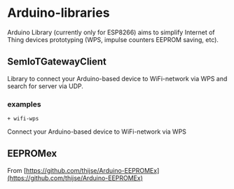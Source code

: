 # Arduino-libraries
Arduino Library (currently only for ESP8266) aims to simplify Internet of Thing devices prototyping (WPS, impulse counters EEPROM saving, etc).

## SemIoTGatewayClient

Library to connect your Arduino-based device to WiFi-network via WPS and search for server via UDP.

### examples

    + wifi-wps

Connect your Arduino-based device to WiFi-network via WPS

## EEPROMex

From [https://github.com/thijse/Arduino-EEPROMEx](https://github.com/thijse/Arduino-EEPROMEx)
